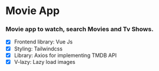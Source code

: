 # Movie App

### Movie app to watch, search Movies and Tv Shows.

- [X] Frontend library: Vue Js
- [X] Styling: Tailwindcss
- [X] Library: Axios for implementing TMDB API
- [X] V-lazy: Lazy load images
